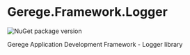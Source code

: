 # Gerege.Framework.Logger

![NuGet package version](https://img.shields.io/nuget/vpre/Gerege.Framework.Logger.svg) 

Gerege Application Development Framework - Logger library
